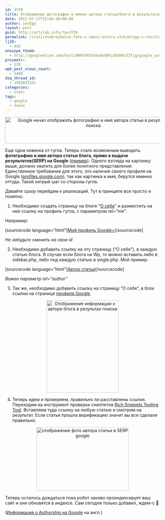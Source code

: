 ```yaml
---
id: 3729
title: Отображение фотографии и имени автора статьи/блога в результатах поиска Google
date: 2011-07-17T15:04:48+00:00
author: serEga
layout: post
guid: http://artslab.info/?p=3729
permalink: /stati/otobrazhenie-foto-i-imeni-avtora-statibloga-v-rezultatax-poiska-google/
ljID:
  - 445
onswipe_thumb:
  - http://googledrive.com/host/0B9lHVSSSdxdxd0hjdUdmRzY3Tjg/google_author_name_photo_in_serp.jpg
prosmotr:
  - 138
wpb_post_views_count:
  - 5460
dsq_thread_id:
  - 1565025151
categories:
  - stati
tags:
  - google
  - поиск
---
```

<center>
  <a href="http://googledrive.com/host/0B9lHVSSSdxdxd0hjdUdmRzY3Tjg/google_author_name_photo_in_serp.jpg"><img src="http://googledrive.com/host/0B9lHVSSSdxdxd0hjdUdmRzY3Tjg/google_author_name_photo_in_serp.jpg" alt="Google начал отображать фотографию и имя автора статьи в результатах поиска" title="google_author_name_photo_in_serp" width="574" height="86" class="alignnone size-full wp-image-3735" /></a>
</center>

Еще одна новинка от гугла. Теперь стало возможным выводить **фотографию и имя автора статьи блога, прямо в выдаче результатов(SERP) на Google** ([пример](http://www.google.com/search?q=site:daggle.com)). Одного взгляда на картинку выше, должно хватить для более понятного представления. Единственное требование для этого, это наличие своего профиля на Google ([profiles.google.com](http://profiles.google.com/)), так как картинка и имя, берутся именно оттуда. Такой хитрый шаг со стороны гугла.

Давайте сразу перейдем к реализаций. Тут в принципе все просто и понятно.

1. Необходимо создать страницу на блоге &#8220;[О себе](http://artslab.info/contact/)&#8221; и разместить на ней ссылку на профиль гугла, с параметром rel=&#8221;me&#8221;.

Например:

[sourcecode language=&#8221;html&#8221;]<a href="https://profiles.google.com/112918443114281605164" rel="me">Мой профиль Google+</a>[/sourcecode]

_Не забудьте сменить на свои id_

2. Необходимо добавить ссылку на эту страницу (&#8220;О себе&#8221;), в каждую статью блога. В случае если блога на Wp, то можно вставить либо в sidebar.php, либо под каждую статью в single.php. Мой пример:

[sourcecode language=&#8221;html&#8221;]<a href="http://artslab.info/contact/" rel="author">Автор статьи</a>[/sourcecode]

_Важен параметр rel=&#8221;author&#8221;_

3. Так же, необходимо добавить ссылку на страницу &#8220;О себе&#8221;, в блок ссылки на странице [профиля Google](https://profiles.google.com).

<center>
  <a href="http://googledrive.com/host/0B9lHVSSSdxdxd0hjdUdmRzY3Tjg/google_profile_pokaz_info_pro_avtora.jpg"><img src="http://googledrive.com/host/0B9lHVSSSdxdxd0hjdUdmRzY3Tjg/google_profile_pokaz_info_pro_avtora-235x300.jpg" alt="Отображение информации о авторе блога в результах поиска" title="google_profile_pokaz_info_pro_avtora" width="235" height="300" class="alignnone size-medium wp-image-3730" srcset="http://googledrive.com/host/0B9lHVSSSdxdxd0hjdUdmRzY3Tjg/google_profile_pokaz_info_pro_avtora-235x300.jpg 235w, http://googledrive.com/host/0B9lHVSSSdxdxd0hjdUdmRzY3Tjg/google_profile_pokaz_info_pro_avtora.jpg 358w" sizes="(max-width: 235px) 100vw, 235px" /></a>
</center>

4. Теперь идем и проверяем, правильно ли расставлены ссылки. Переходим на инструмент проверки сниппетов [Rich Snippets Testing Tool](http://www.google.com/webmasters/tools/richsnippets). Вставляем туда ссылку на любую статью и смотрим на результат. Если статья прошла верификацию значит вы все сделали правильно.

<center>
  <a href="http://googledrive.com/host/0B9lHVSSSdxdxd0hjdUdmRzY3Tjg/google_profile_pokaz_info_pro_avtora_proverka.jpg"><img src="http://googledrive.com/host/0B9lHVSSSdxdxd0hjdUdmRzY3Tjg/google_profile_pokaz_info_pro_avtora_proverka-300x207.jpg" alt="отображение фото автора статьи в SERP google" title="google_profile_pokaz_info_pro_avtora_proverka" width="300" height="207" class="alignnone size-medium wp-image-3731" srcset="http://googledrive.com/host/0B9lHVSSSdxdxd0hjdUdmRzY3Tjg/google_profile_pokaz_info_pro_avtora_proverka-300x207.jpg 300w, http://googledrive.com/host/0B9lHVSSSdxdxd0hjdUdmRzY3Tjg/google_profile_pokaz_info_pro_avtora_proverka.jpg 612w" sizes="(max-width: 300px) 100vw, 300px" /></a>
</center>

Теперь осталось дождаться пока робот заново проиндексирует ваш сайт и они обновятся в индексе. Сам сегодня только добавил, ждем-с 🙂

([Информация о Authorship на Google](http://www.google.com/support/webmasters/bin/answer.py?answer=1229920) на англ.)